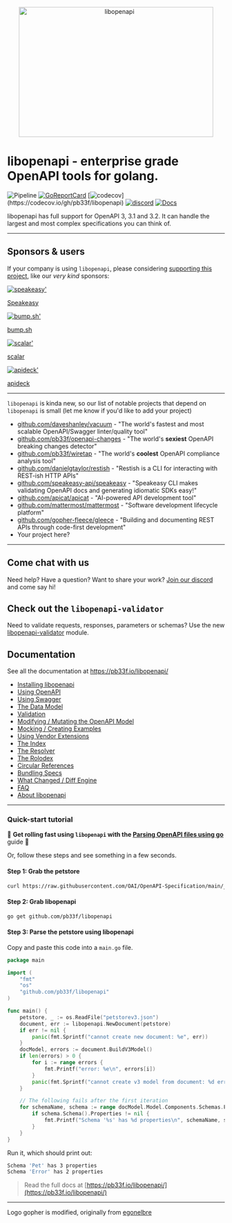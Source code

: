 <p align="center">
	<img src="libopenapi-logo.png" alt="libopenapi" height="300px" width="450px"/>
</p>

# libopenapi - enterprise grade OpenAPI tools for golang.


![Pipeline](https://github.com/pb33f/libopenapi/workflows/Build/badge.svg)
[![GoReportCard](https://goreportcard.com/badge/github.com/pb33f/libopenapi)](https://goreportcard.com/report/github.com/pb33f/libopenapi)
[![codecov](https://codecov.io/gh/pb33f/libopenapi/branch/main/graph/badge.svg?)](https://codecov.io/gh/pb33f/libopenapi)
[![discord](https://img.shields.io/discord/923258363540815912)](https://discord.gg/x7VACVuEGP)
[![Docs](https://img.shields.io/badge/godoc-reference-5fafd7)](https://pkg.go.dev/github.com/pb33f/libopenapi)

libopenapi has full support for OpenAPI 3, 3.1 and 3.2. It can handle the largest and most
complex specifications you can think of.

---

## Sponsors & users
If your company is using `libopenapi`, please considering [supporting this project](https://github.com/sponsors/daveshanley), 
like our _very kind_ sponsors:

<a href="https://speakeasy.com/editor?utm_source=libopenapi+repo&utm_medium=github+sponsorship">
<picture>
  <source media="(prefers-color-scheme: dark)" srcset=".github/sponsors/speakeasy-github-sponsor-dark.svg">
  <img alt="speakeasy'" src=".github/sponsors/speakeasy-github-sponsor-light.svg">
</picture>
</a>

[Speakeasy](https://speakeasy.com/editor?utm_source=libopenapi+repo&utm_medium=github+sponsorship)

<a href="https://bump.sh/?utm_source=quobix&utm_campaign=sponsor">
<picture>
  <source media="(prefers-color-scheme: dark)" srcset=".github/sponsors/bump-sh-dark.png">
  <img alt="bump.sh'" src=".github/sponsors/bump-sh-light.png">
</picture>
</a>

[bump.sh](https://bump.sh/?utm_source=quobix&utm_campaign=sponsor)

<a href="https://scalar.com">
<picture>
  <source media="(prefers-color-scheme: dark)" srcset=".github/sponsors/scalar-dark.png">
  <img alt="scalar'" src=".github/sponsors/scalar-light.png">
</picture>
</a>

[scalar](https://scalar.com)

<a href="https://apideck.com">
<picture>
  <source media="(prefers-color-scheme: dark)" srcset=".github/sponsors/apideck-dark.png">
  <img alt="apideck'" src=".github/sponsors/apideck-light.png">
</picture>
</a>

[apideck](https://apideck.com)

---

`libopenapi` is kinda new, so our list of notable projects that depend on `libopenapi` is small (let me know if you'd like to add your project)

- [github.com/daveshanley/vacuum](https://github.com/daveshanley/vacuum) - "The world's fastest and most scalable OpenAPI/Swagger linter/quality tool"
- [github.com/pb33f/openapi-changes](https://github.com/pb33f/openapi-changes) - "The world's **sexiest** OpenAPI breaking changes detector"
- [github.com/pb33f/wiretap](https://github.com/pb33f/wiretap) - "The world's **coolest** OpenAPI compliance analysis tool"
- [github.com/danielgtaylor/restish](https://github.com/danielgtaylor/restish) - "Restish is a CLI for interacting with REST-ish HTTP APIs"
- [github.com/speakeasy-api/speakeasy](https://github.com/speakeasy-api/speakeasy) - "Speakeasy CLI makes validating OpenAPI docs and generating idiomatic SDKs easy!"
- [github.com/apicat/apicat](https://github.com/apicat/apicat) - "AI-powered API development tool"
- [github.com/mattermost/mattermost](https://github.com/mattermost/mattermost) - "Software development lifecycle platform"
- [github.com/gopher-fleece/gleece](https://github.com/gopher-fleece/gleece) - "Building and documenting REST APIs through code-first development"
- Your project here?
---

## Come chat with us

Need help? Have a question? Want to share your work? [Join our discord](https://discord.gg/x7VACVuEGP) and
come say hi!

## Check out the `libopenapi-validator`

Need to validate requests, responses, parameters or schemas? Use the new 
[libopenapi-validator](https://github.com/pb33f/libopenapi-validator) module.

## Documentation

See all the documentation at https://pb33f.io/libopenapi/

- [Installing libopenapi](https://pb33f.io/libopenapi/installing/)
- [Using OpenAPI](https://pb33f.io/libopenapi/openapi/)
- [Using Swagger](https://pb33f.io/libopenapi/swagger/)
- [The Data Model](https://pb33f.io/libopenapi/model/)
- [Validation](https://pb33f.io/libopenapi/validation/)
- [Modifying / Mutating the OpenAPI Model](https://pb33f.io/libopenapi/modifying/)
- [Mocking / Creating Examples](https://pb33f.io/libopenapi/mocks/)
- [Using Vendor Extensions](https://pb33f.io/libopenapi/extensions/)
- [The Index](https://pb33f.io/libopenapi/index/)
- [The Resolver](https://pb33f.io/libopenapi/resolver/)
- [The Rolodex](https://pb33f.io/libopenapi/rolodex/)
- [Circular References](https://pb33f.io/libopenapi/circular-references/)
- [Bundling Specs](https://pb33f.io/libopenapi/bundling/)
- [What Changed / Diff Engine](https://pb33f.io/libopenapi/what-changed/)
- [FAQ](https://pb33f.io/libopenapi/faq/)
- [About libopenapi](https://pb33f.io/libopenapi/about/)
---

### Quick-start tutorial

👀 **Get rolling fast using `libopenapi` with the 
[Parsing OpenAPI files using go](https://quobix.com/articles/parsing-openapi-using-go/)** guide 👀

Or, follow these steps and see something in a few seconds.

#### Step 1: Grab the petstore

```bash
curl https://raw.githubusercontent.com/OAI/OpenAPI-Specification/main/_archive_/schemas/v3.0/pass/petstore.yaml > petstorev3.json
```

#### Step 2: Grab libopenapi

```bash
go get github.com/pb33f/libopenapi
```

#### Step 3: Parse the petstore using libopenapi

Copy and paste this code into a `main.go` file.

```go
package main

import (
	"fmt"
	"os"
	"github.com/pb33f/libopenapi"
)

func main() {
	petstore, _ := os.ReadFile("petstorev3.json")
	document, err := libopenapi.NewDocument(petstore)
	if err != nil {
		panic(fmt.Sprintf("cannot create new document: %e", err))
	}
	docModel, errors := document.BuildV3Model()
	if len(errors) > 0 {
		for i := range errors {
			fmt.Printf("error: %e\n", errors[i])
		}
		panic(fmt.Sprintf("cannot create v3 model from document: %d errors reported", len(errors)))
	}

	// The following fails after the first iteration
	for schemaName, schema := range docModel.Model.Components.Schemas.FromOldest() {
		if schema.Schema().Properties != nil {
			fmt.Printf("Schema '%s' has %d properties\n", schemaName, schema.Schema().Properties.Len())
		}
	}
}
```

Run it, which should print out:

```bash
Schema 'Pet' has 3 properties
Schema 'Error' has 2 properties
```


> Read the full docs at [https://pb33f.io/libopenapi/](https://pb33f.io/libopenapi/)

---

Logo gopher is modified, originally from [egonelbre](https://github.com/egonelbre/gophers)
